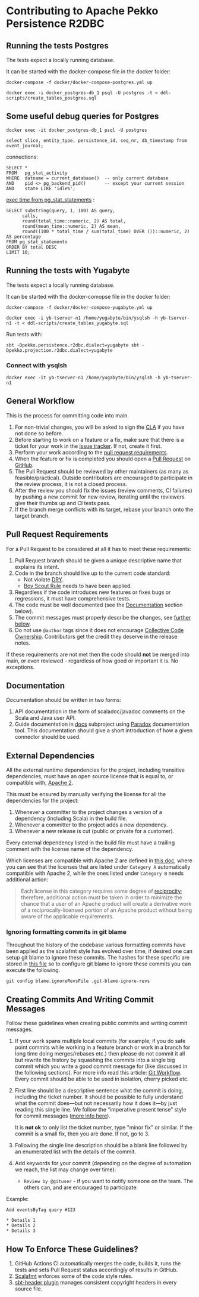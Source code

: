 # Contributing to Apache Pekko Persistence R2DBC 

## Running the tests Postgres

The tests expect a locally running database.

It can be started with the docker-compose file in the docker folder:

```
docker-compose -f docker/docker-compose-postgres.yml up
```

```
docker exec -i docker_postgres-db_1 psql -U postgres -t < ddl-scripts/create_tables_postgres.sql
```

## Some useful debug queries for Postgres

```
docker exec -it docker_postgres-db_1 psql -U postgres
```

```
select slice, entity_type, persistence_id, seq_nr, db_timestamp from event_journal;
```

connections:
```
SELECT *
FROM   pg_stat_activity
WHERE  datname = current_database()  -- only current database
AND    pid <> pg_backend_pid()       -- except your current session
AND    state LIKE 'idle%';
```

[exec time from pg_stat_statements](https://www.cybertec-postgresql.com/en/postgresql-detecting-slow-queries-quickly/) :
```
SELECT substring(query, 1, 100) AS query,
      calls,
      round(total_time::numeric, 2) AS total,
      round(mean_time::numeric, 2) AS mean,
      round((100 * total_time / sum(total_time) OVER ())::numeric, 2) AS percentage
FROM pg_stat_statements
ORDER BY total DESC
LIMIT 10;
```

## Running the tests with Yugabyte

The tests expect a locally running database.

It can be started with the docker-comopse file in the docker folder:

```
docker-compose -f docker/docker-compose-yugabyte.yml up
```

```
docker exec -i yb-tserver-n1 /home/yugabyte/bin/ysqlsh -h yb-tserver-n1 -t < ddl-scripts/create_tables_yugabyte.sql
```

Run tests with:
```
sbt -Dpekko.persistence.r2dbc.dialect=yugabyte sbt -Dpekko.projection.r2dbc.dialect=yugabyte
```

### Connect with ysqlsh

```
docker exec -it yb-tserver-n1 /home/yugabyte/bin/ysqlsh -h yb-tserver-n1
```



## General Workflow

This is the process for committing code into main.

1. For non-trivial changes, you will be asked to sign the [CLA](https://www.apache.org/licenses/contributor-agreements.html) if you have not done so before.
2. Before starting to work on a feature or a fix, make sure that there is a ticket for your work in the [issue tracker](https://github.com/apache/pekko-persistence-r2dbc/issues). If not, create it first.
3. Perform your work according to the [pull request requirements](#pull-request-requirements).
4. When the feature or fix is completed you should open a [Pull Request](https://help.github.com/articles/using-pull-requests) on [GitHub](https://github.com/apache/pekko-persistence-r2dbc/pulls).
5. The Pull Request should be reviewed by other maintainers (as many as feasible/practical). Outside contributors are encouraged to participate in the review process, it is not a closed process.
6. After the review you should fix the issues (review comments, CI failures) by pushing a new commit for new review, iterating until the reviewers give their thumbs up and CI tests pass.
7. If the branch merge conflicts with its target, rebase your branch onto the target branch.

## Pull Request Requirements

For a Pull Request to be considered at all it has to meet these requirements:

1. Pull Request branch should be given a unique descriptive name that explains its intent.
2. Code in the branch should live up to the current code standard:
   - Not violate [DRY](http://programmer.97things.oreilly.com/wiki/index.php/Don%27t_Repeat_Yourself).
   - [Boy Scout Rule](http://programmer.97things.oreilly.com/wiki/index.php/The_Boy_Scout_Rule) needs to have been applied.
3. Regardless if the code introduces new features or fixes bugs or regressions, it must have comprehensive tests.
4. The code must be well documented (see the [Documentation](#documentation) section below).
5. The commit messages must properly describe the changes, see [further below](#creating-commits-and-writing-commit-messages).
6. Do not use ``@author`` tags since it does not encourage [Collective Code Ownership](http://www.extremeprogramming.org/rules/collective.html). Contributors get the credit they deserve in the release notes.

If these requirements are not met then the code should **not** be merged into main, or even reviewed - regardless of how good or important it is. No exceptions.

## Documentation

Documentation should be written in two forms:

1. API documentation in the form of scaladoc/javadoc comments on the Scala and Java user API.
2. Guide documentation in [docs](docs/) subproject using [Paradox](https://github.com/lightbend/paradox) documentation tool. This documentation should give a short introduction of how a given connector should be used.

## External Dependencies

All the external runtime dependencies for the project, including transitive dependencies, must have an open source license that is equal to, or compatible with, [Apache 2](http://www.apache.org/licenses/LICENSE-2.0).

This must be ensured by manually verifying the license for all the dependencies for the project:

1. Whenever a committer to the project changes a version of a dependency (including Scala) in the build file.
2. Whenever a committer to the project adds a new dependency.
3. Whenever a new release is cut (public or private for a customer).

Every external dependency listed in the build file must have a trailing comment with the license name of the dependency.

Which licenses are compatible with Apache 2 are defined in [this doc](http://www.apache.org/legal/3party.html#category-a), where you can see that the licenses that are listed under ``Category A`` automatically compatible with Apache 2, while the ones listed under ``Category B`` needs additional action:

> Each license in this category requires some degree of [reciprocity](http://www.apache.org/legal/3party.html#define-reciprocal); therefore, additional action must be taken in order to minimize the chance that a user of an Apache product will create a derivative work of a reciprocally-licensed portion of an Apache product without being aware of the applicable requirements.

### Ignoring formatting commits in git blame

Throughout the history of the codebase various formatting commits have been applied as the scalafmt style has evolved over time, if desired
one can setup git blame to ignore these commits. The hashes for these specific are stored in [this file](.git-blame-ignore-revs) so to configure
git blame to ignore these commits you can execute the following.

```shell
git config blame.ignoreRevsFile .git-blame-ignore-revs
```

## Creating Commits And Writing Commit Messages

Follow these guidelines when creating public commits and writing commit messages.

1. If your work spans multiple local commits (for example; if you do safe point commits while working in a feature branch or work in a branch for long time doing merges/rebases etc.) then please do not commit it all but rewrite the history by squashing the commits into a single big commit which you write a good commit message for (like discussed in the following sections). For more info read this article: [Git Workflow](http://sandofsky.com/blog/git-workflow.html). Every commit should be able to be used in isolation, cherry picked etc.

2. First line should be a descriptive sentence what the commit is doing, including the ticket number. It should be possible to fully understand what the commit does—but not necessarily how it does it—by just reading this single line. We follow the “imperative present tense” style for commit messages ([more info here](http://tbaggery.com/2008/04/19/a-note-about-git-commit-messages.html)).

   It is **not ok** to only list the ticket number, type "minor fix" or similar.
   If the commit is a small fix, then you are done. If not, go to 3.

3. Following the single line description should be a blank line followed by an enumerated list with the details of the commit.

4. Add keywords for your commit (depending on the degree of automation we reach, the list may change over time):
    * ``Review by @gituser`` - if you want to notify someone on the team. The others can, and are encouraged to participate.

Example:

    Add eventsByTag query #123

    * Details 1
    * Details 2
    * Details 3

## How To Enforce These Guidelines?

1. GitHub Actions CI automatically merges the code, builds it, runs the tests and sets Pull Request status accordingly of results in GitHub.
2. [Scalafmt](https://olafurpg.github.io/scalafmt) enforces some of the code style rules.
3. [sbt-header plugin](https://github.com/sbt/sbt-header) manages consistent copyright headers in every source file.

